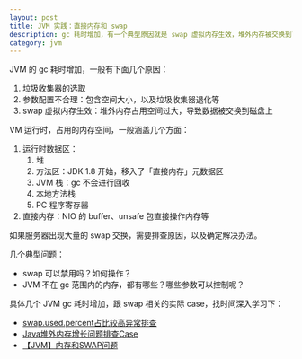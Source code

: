 ```yaml
---
layout: post
title: JVM 实践：直接内存和 swap
description: gc 耗时增加，有一个典型原因就是 swap 虚拟内存生效，堆外内存被交换到了磁盘上
category: jvm
---
```



JVM 的 gc 耗时增加，一般有下面几个原因：

1. 垃圾收集器的选取
2. 参数配置不合理：包含空间大小，以及垃圾收集器退化等
3. swap 虚拟内存生效：堆外内存占用空间过大，导致数据被交换到磁盘上


VM 运行时，占用的内存空间，一般涵盖几个方面：

1. 运行时数据区：
	1. 堆
	1. 方法区：JDK 1.8 开始，移入了「直接内存」元数据区
	1. JVM 栈：gc 不会进行回收
	1. 本地方法栈
	1. PC 程序寄存器
1. 直接内存：NIO 的 buffer、unsafe 包直接操作内存等

如果服务器出现大量的 swap 交换，需要排查原因，以及确定解决办法。

几个典型问题：

* swap 可以禁用吗？如何操作？
* JVM 不在 gc 范围内的内存，都有哪些？哪些参数可以控制呢？


具体几个 JVM gc 耗时增加，跟 swap 相关的实际 case，找时间深入学习下：

* [swap.used.percent占比较高异常排查](https://blog.csdn.net/cweeyii/article/details/72886167)
* [Java堆外内存增长问题排查Case](https://coldwalker.com/2018/08//troubleshooter_native_memory_increase/)
* [【JVM】内存和SWAP问题](https://www.cnblogs.com/wangzhongqiu/p/10868562.html)





[NingG]:    http://ningg.github.com  "NingG"
